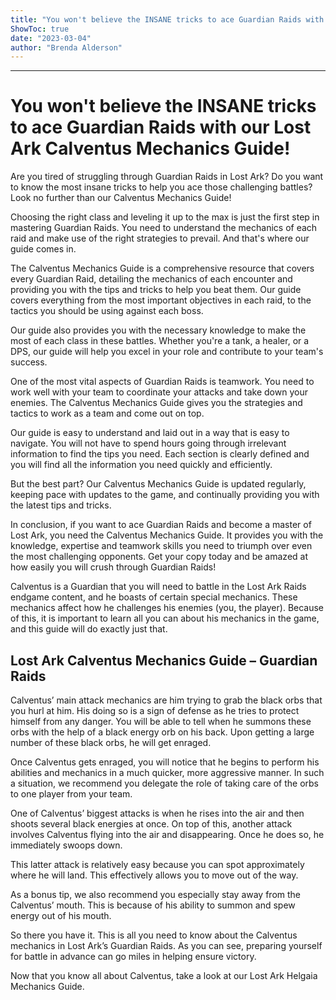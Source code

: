 ```yaml
---
title: "You won't believe the INSANE tricks to ace Guardian Raids with our Lost Ark Calventus Mechanics Guide!"
ShowToc: true 
date: "2023-03-04"
author: "Brenda Alderson"
---
```

*****
# You won't believe the INSANE tricks to ace Guardian Raids with our Lost Ark Calventus Mechanics Guide!

Are you tired of struggling through Guardian Raids in Lost Ark? Do you want to know the most insane tricks to help you ace those challenging battles? Look no further than our Calventus Mechanics Guide! 

Choosing the right class and leveling it up to the max is just the first step in mastering Guardian Raids. You need to understand the mechanics of each raid and make use of the right strategies to prevail. And that's where our guide comes in.

The Calventus Mechanics Guide is a comprehensive resource that covers every Guardian Raid, detailing the mechanics of each encounter and providing you with the tips and tricks to help you beat them. Our guide covers everything from the most important objectives in each raid, to the tactics you should be using against each boss.

Our guide also provides you with the necessary knowledge to make the most of each class in these battles. Whether you're a tank, a healer, or a DPS, our guide will help you excel in your role and contribute to your team's success.

One of the most vital aspects of Guardian Raids is teamwork. You need to work well with your team to coordinate your attacks and take down your enemies. The Calventus Mechanics Guide gives you the strategies and tactics to work as a team and come out on top.

Our guide is easy to understand and laid out in a way that is easy to navigate. You will not have to spend hours going through irrelevant information to find the tips you need. Each section is clearly defined and you will find all the information you need quickly and efficiently.

But the best part? Our Calventus Mechanics Guide is updated regularly, keeping pace with updates to the game, and continually providing you with the latest tips and tricks.

In conclusion, if you want to ace Guardian Raids and become a master of Lost Ark, you need the Calventus Mechanics Guide. It provides you with the knowledge, expertise and teamwork skills you need to triumph over even the most challenging opponents. Get your copy today and be amazed at how easily you will crush through Guardian Raids!


Calventus is a Guardian that you will need to battle in the Lost Ark Raids endgame content, and he boasts of certain special mechanics. These mechanics affect how he challenges his enemies (you, the player). Because of this, it is important to learn all you can about his mechanics in the game, and this guide will do exactly just that.
 
## Lost Ark Calventus Mechanics Guide – Guardian Raids
 

 
Calventus’ main attack mechanics are him trying to grab the black orbs that you hurl at him. His doing so is a sign of defense as he tries to protect himself from any danger. You will be able to tell when he summons these orbs with the help of a black energy orb on his back. Upon getting a large number of these black orbs, he will get enraged.
 
Once Calventus gets enraged, you will notice that he begins to perform his abilities and mechanics in a much quicker, more aggressive manner. In such a situation, we recommend you delegate the role of taking care of the orbs to one player from your team.
 
One of Calventus’ biggest attacks is when he rises into the air and then shoots several black energies at once. On top of this, another attack involves Calventus flying into the air and disappearing. Once he does so, he immediately swoops down.
 
This latter attack is relatively easy because you can spot approximately where he will land. This effectively allows you to move out of the way.
 
As a bonus tip, we also recommend you especially stay away from the Calventus’ mouth. This is because of his ability to summon and spew energy out of his mouth.
 
So there you have it. This is all you need to know about the Calventus mechanics in Lost Ark’s Guardian Raids. As you can see, preparing yourself for battle in advance can go miles in helping ensure victory.
 
Now that you know all about Calventus, take a look at our Lost Ark Helgaia Mechanics Guide.



